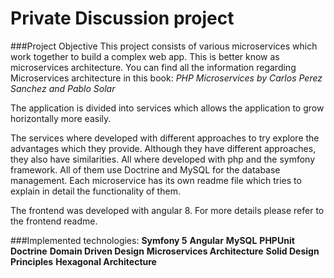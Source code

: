 # Private Discussion project


###Project Objective
This project consists of various microservices which work together to build a complex web app. This is better know as microservices architecture. You can find all the information regarding Microservices architecture in this book: *PHP Microservices by Carlos Perez Sanchez and Pablo Solar*

The application is divided into services which allows the application to grow horizontally more easily. 

The services where developed with different approaches to try explore the advantages which they provide. Although they have different approaches, they also have similarities. All where developed with php and the symfony framework. All of them use Doctrine and MySQL for the database management.
Each microservice has its own readme file which tries to explain in detail the functionality of them.


The frontend was developed with angular 8. For more details please refer to the frontend readme.


###Implemented technologies:
**Symfony 5**
**Angular**
**MySQL**
**PHPUnit**
**Doctrine**
**Domain Driven Design**
**Microservices Architecture**
**Solid Design Principles**
**Hexagonal Architecture**
